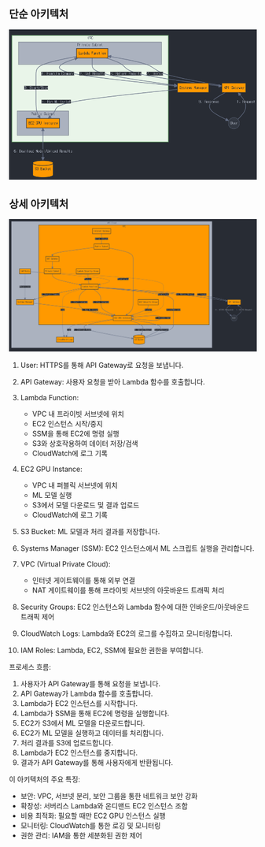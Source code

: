 ## 단순 아키텍처
![alt text](image.png)


## 상세 아키텍처
![alt text](image-1.png)

1. User: HTTPS를 통해 API Gateway로 요청을 보냅니다.

2. API Gateway: 사용자 요청을 받아 Lambda 함수를 호출합니다.

3. Lambda Function: 
   - VPC 내 프라이빗 서브넷에 위치
   - EC2 인스턴스 시작/중지
   - SSM을 통해 EC2에 명령 실행
   - S3와 상호작용하여 데이터 저장/검색
   - CloudWatch에 로그 기록

4. EC2 GPU Instance: 
   - VPC 내 퍼블릭 서브넷에 위치
   - ML 모델 실행
   - S3에서 모델 다운로드 및 결과 업로드
   - CloudWatch에 로그 기록

5. S3 Bucket: ML 모델과 처리 결과를 저장합니다.

6. Systems Manager (SSM): EC2 인스턴스에서 ML 스크립트 실행을 관리합니다.

7. VPC (Virtual Private Cloud):
   - 인터넷 게이트웨이를 통해 외부 연결
   - NAT 게이트웨이를 통해 프라이빗 서브넷의 아웃바운드 트래픽 처리

8. Security Groups: EC2 인스턴스와 Lambda 함수에 대한 인바운드/아웃바운드 트래픽 제어

9. CloudWatch Logs: Lambda와 EC2의 로그를 수집하고 모니터링합니다.

10. IAM Roles: Lambda, EC2, SSM에 필요한 권한을 부여합니다.

프로세스 흐름:
1. 사용자가 API Gateway를 통해 요청을 보냅니다.
2. API Gateway가 Lambda 함수를 호출합니다.
3. Lambda가 EC2 인스턴스를 시작합니다.
4. Lambda가 SSM을 통해 EC2에 명령을 실행합니다.
5. EC2가 S3에서 ML 모델을 다운로드합니다.
6. EC2가 ML 모델을 실행하고 데이터를 처리합니다.
7. 처리 결과를 S3에 업로드합니다.
8. Lambda가 EC2 인스턴스를 중지합니다.
9. 결과가 API Gateway를 통해 사용자에게 반환됩니다.

이 아키텍처의 주요 특징:
- 보안: VPC, 서브넷 분리, 보안 그룹을 통한 네트워크 보안 강화
- 확장성: 서버리스 Lambda와 온디맨드 EC2 인스턴스 조합
- 비용 최적화: 필요할 때만 EC2 GPU 인스턴스 실행
- 모니터링: CloudWatch를 통한 로깅 및 모니터링
- 권한 관리: IAM을 통한 세분화된 권한 제어